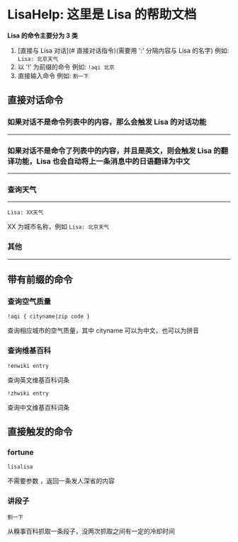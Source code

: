 # LisaHelp: 这里是 Lisa 的帮助文档

**Lisa 的命令主要分为 3 类**

1. [直接与 Lisa 对话](# 直接对话指令)(需要用 ':' 分隔内容与 Lisa 的名字) 例如: `Lisa: 北京天气`
2. 以 '!' 为前缀的命令 例如: `!aqi 北京`
3. 直接输入命令 例如: `割一下`

直接对话命令
------

### 如果对话不是命令列表中的内容，那么会触发 Lisa 的对话功能
------

### 如果对话不是命令了列表中的内容，并且是英文，则会触发 Lisa 的翻译功能，Lisa 也会自动将上一条消息中的日语翻译为中文
------

### 查询天气
------
```
Lisa: XX天气
```
XX 为城市名称，例如 `Lisa: 北京天气`


### 其他
------

带有前缀的命令
------
### 查询空气质量
```
!aqi { cityname|zip code }
```
查询相应城市的空气质量，其中 cityname 可以为中文，也可以为拼音

### 查询维基百科
```
!enwiki entry
```
查询英文维基百科词条
```
!zhwiki entry
```
查询中文维基百科词条

直接触发的命令
------
### fortune
```
lisalisa
```
不需要参数 ，返回一条发人深省的内容

### 讲段子
```
割一下
```
从糗事百科抓取一条段子，没两次抓取之间有一定的冷却时间
